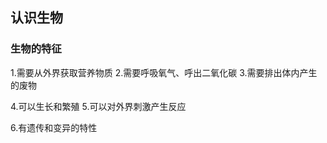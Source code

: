 ## 认识生物 
### 生物的特征
1.需要从外界获取营养物质
2.需要呼吸氧气、呼出二氧化碳
3.需要排出体内产生的废物 

4.可以生长和繁殖
5.可以对外界刺激产生反应

6.有遗传和变异的特性